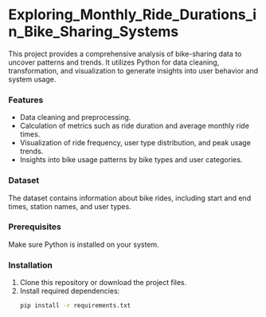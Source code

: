 # Exploring_Monthly_Ride_Durations_in_Bike_Sharing_Systems

This project provides a comprehensive analysis of bike-sharing data to uncover patterns and trends. It utilizes Python for data cleaning, transformation, and visualization to generate insights into user behavior and system usage.

### Features
- Data cleaning and preprocessing.
- Calculation of metrics such as ride duration and average monthly ride times.
- Visualization of ride frequency, user type distribution, and peak usage trends.
- Insights into bike usage patterns by bike types and user categories.

### Dataset
The dataset contains information about bike rides, including start and end times, station names, and user types.

### Prerequisites
Make sure Python is installed on your system.

### Installation
1. Clone this repository or download the project files.
2. Install required dependencies:
   ```bash
   pip install -r requirements.txt

